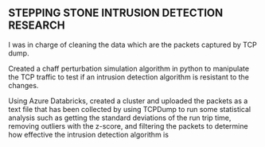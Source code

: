 ## STEPPING STONE INTRUSION DETECTION RESEARCH
I was in charge of cleaning the data which are the packets captured by TCP dump.

Created a chaff perturbation simulation algorithm in python to manipulate the TCP traffic to test if an intrusion
detection algorithm is resistant to the changes.

Using Azure Databricks, created a cluster and uploaded the packets as a text file that has been collected by using
TCPDump to run some statistical analysis such as getting the standard deviations of the run trip time, removing
outliers with the z-score, and filtering the packets to determine how effective the intrusion detection algorithm is
